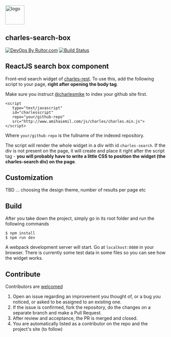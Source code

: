<img alt="logo" src="http://www.amihaiemil.com/images/logo_mic_js.PNG" width="60" height="60"/>

## charles-search-box

[![DevOps By Rultor.com](http://www.rultor.com/b/opencharles/charles-search-box)](http://www.rultor.com/p/opencharles/charles-search-box)
[![Build Status](https://travis-ci.org/opencharles/charles-search-box.svg?branch=master)](https://travis-ci.org/opencharles/charles-search-box)

## ReactJS search box component

Front-end search widget of [charles-rest](https://www.github.com/opencharles/charles-rest).
To use this, add the following script to your page, **right after opening the body tag**.

Make sure you instruct [@charlesmike](https://www.github.com/charlesmike) to index your github site first.

```
<script
   type="text/javascript"
   id="charlesscript"
   repo="your/github-repo"
   src="http://www.amihaiemil.com/js/charles/charles.min.js">
</script>
```

Where ``your/github-repo`` is the fullname of the indexed repository.

The script will render the whole widget in a div with id ``charles-search``. If the
div is not present on the page, it will create and place it right after the script tag - **you will probably have to write a little CSS to position the widget (the charles-search div) on the page**.

## Customization

TBD ... choosing the design theme, number of results per page etc

## Build

After you take down the project, simply go in its root folder and run the following commands

```
$ npm install
$ npm run dev
```

A webpack development server will start. Go at ``localhost:8080`` in your browser. There is currently some test data in some files so you can see how the widget works.


## Contribute

Contributors are [welcomed](http://www.amihaiemil.com/2016/12/30/becoming-a-contributor.html)

1. Open an issue regarding an improvement you thought of, or a bug you noticed, or asked to be assigned to an existing one.
2. If the issue is confirmed, fork the repository, do the changes on a separate branch and make a Pull Request.
3. After review and acceptance, the PR is merged and closed.
4. You are automatically listed as a contributor on the repo and the project's site (to follow)
